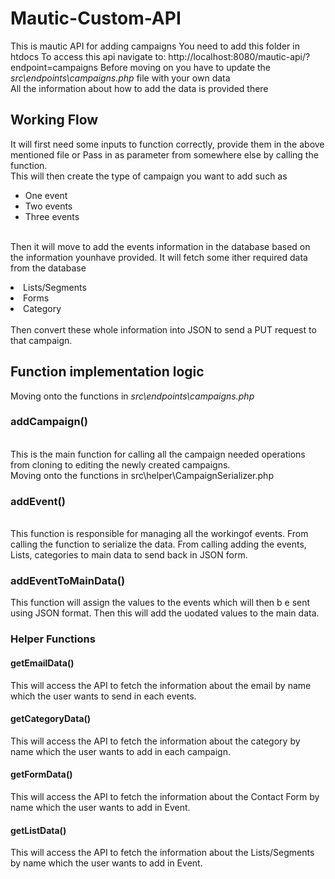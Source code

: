 # Mautic-Custom-API
This is mautic API for adding campaigns
You need to add this folder in htdocs
To access this api navigate to:
http://localhost:8080/mautic-api/?endpoint=campaigns
Before moving on you have to update the <i>src\endpoints\campaigns.php</i> file with your own data<br>
All the information about how to add the data is provided there<br>

## Working Flow
It will first need some inputs to function correctly, provide them in the above mentioned file or Pass in as parameter from somewhere else by calling the function.<br>
This will then create the type of campaign you want to add such as 
<ul>
  <li>One event</li>
  <li>Two events</li>
  <li>Three events</li>
</ul>
<br>
Then it will move to add the events information in the database based on the information younhave provided.
It will fetch some ither required data from the database
<ul>
</ul><li>Lists/Segments</li>
<li>Forms</li>
<li>Category</li>  
</ul>
<br>
Then convert these whole information into JSON to send a PUT request to that campaign.

## Function implementation logic
Moving onto the functions in 
<i>src\endpoints\campaigns.php</i>
<br>
### addCampaign()
<br>
This is the main function for calling all the campaign needed operations from cloning to editing the newly created campaigns.
<br>
Moving onto the functions in 
src\helper\CampaignSerializer.php
<br>

### addEvent()
<br>
This function is responsible for managing all the workingof events.
From calling the function to serialize the data.
From calling adding the events, Lists, categories to main data to send back in JSON form.
<br>

### addEventToMainData()
This function will assign the values to the events which will then b e sent using JSON format.
Then this will add the uodated values to the main data.

### Helper Functions
#### getEmailData()
This will access the API to fetch the information about the email by name which the user wants to send in each events.
#### getCategoryData()
This will access the API to fetch the information about the category by name which the user wants to add in each campaign.
#### getFormData()
This will access the API to fetch the information about the Contact Form by name which the user wants to add in Event.
#### getListData() 
This will access the API to fetch the information about the Lists/Segments by name which the user wants to add in Event.
